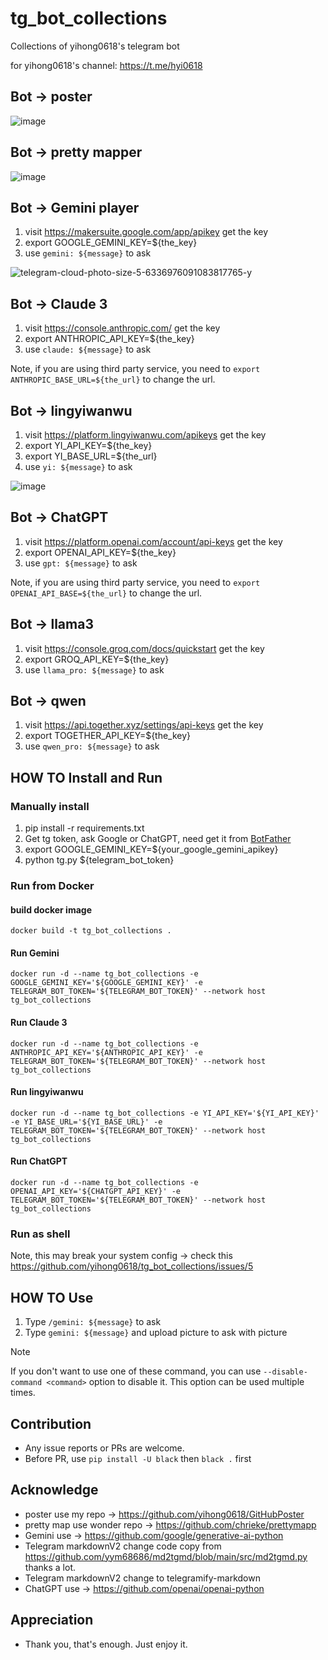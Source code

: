 # tg_bot_collections
Collections of yihong0618's telegram bot

for yihong0618's channel: https://t.me/hyi0618


## Bot -> poster

![image](https://github.com/yihong0618/tg_bot_collections/assets/15976103/6cf6b2c0-9f43-42f4-ba5f-be768ea27fd1)

## Bot -> pretty mapper

![image](https://github.com/yihong0618/tg_bot_collections/assets/15976103/29848d22-5289-4953-8ab0-4e84c16f79e3)


## Bot -> Gemini player

1. visit https://makersuite.google.com/app/apikey get the key
2. export GOOGLE_GEMINI_KEY=${the_key}
3. use `gemini: ${message}` to ask

![telegram-cloud-photo-size-5-6336976091083817765-y](https://github.com/yihong0618/tg_bot_collections/assets/15976103/683a9c22-6f64-4a51-93e6-5e36218e1668)


## Bot -> Claude 3

1. visit https://console.anthropic.com/ get the key
2. export ANTHROPIC_API_KEY=${the_key}
3. use `claude: ${message}` to ask

Note, if you are using third party service, you need to `export ANTHROPIC_BASE_URL=${the_url}` to change the url.


## Bot -> lingyiwanwu

1. visit https://platform.lingyiwanwu.com/apikeys get the key
2. export YI_API_KEY=${the_key}
3. export YI_BASE_URL=${the_url}
3. use `yi: ${message}` to ask

![image](https://github.com/yihong0618/tg_bot_collections/assets/15976103/11d96dde-447b-4b7e-886d-c3564e27b0d6)


## Bot -> ChatGPT

1. visit https://platform.openai.com/account/api-keys get the key
2. export OPENAI_API_KEY=${the_key}
3. use `gpt: ${message}` to ask

Note, if you are using third party service, you need to `export OPENAI_API_BASE=${the_url}` to change the url.

## Bot -> llama3

1. visit https://console.groq.com/docs/quickstart get the key
2. export GROQ_API_KEY=${the_key}
3. use `llama_pro: ${message}` to ask

## Bot -> qwen

1. visit https://api.together.xyz/settings/api-keys get the key
2. export TOGETHER_API_KEY=${the_key}
3. use `qwen_pro: ${message}` to ask


## HOW TO Install and Run

### Manually install 
1. pip install -r requirements.txt
2. Get tg token, ask Google or ChatGPT, need get it from [BotFather](https://t.me/BotFather)
3. export GOOGLE_GEMINI_KEY=${your_google_gemini_apikey}
4. python tg.py ${telegram_bot_token}

### Run from Docker
#### build docker image
`docker build -t tg_bot_collections .`
#### Run Gemini
`docker run -d --name tg_bot_collections -e GOOGLE_GEMINI_KEY='${GOOGLE_GEMINI_KEY}' -e TELEGRAM_BOT_TOKEN='${TELEGRAM_BOT_TOKEN}' --network host tg_bot_collections`
#### Run Claude 3
`docker run -d --name tg_bot_collections -e ANTHROPIC_API_KEY='${ANTHROPIC_API_KEY}' -e TELEGRAM_BOT_TOKEN='${TELEGRAM_BOT_TOKEN}' --network host tg_bot_collections`
#### Run lingyiwanwu
`docker run -d --name tg_bot_collections -e YI_API_KEY='${YI_API_KEY}' -e YI_BASE_URL='${YI_BASE_URL}' -e TELEGRAM_BOT_TOKEN='${TELEGRAM_BOT_TOKEN}' --network host tg_bot_collections`
#### Run ChatGPT
`docker run -d --name tg_bot_collections -e OPENAI_API_KEY='${CHATGPT_API_KEY}' -e TELEGRAM_BOT_TOKEN='${TELEGRAM_BOT_TOKEN}' --network host tg_bot_collections`

### Run as shell

Note, this may break your system config -> check this https://github.com/yihong0618/tg_bot_collections/issues/5


## HOW TO Use

1. Type `/gemini: ${message}` to ask
2. Type `gemini: ${message}` and upload picture to ask with picture

> [!Note]
> If you don't want to use one of these command, you can use `--disable-command <command>` option to disable it. This option can be used multiple times.


## Contribution

- Any issue reports or PRs are welcome.
- Before PR, use `pip install -U black` then `black .` first

## Acknowledge

- poster use my repo -> https://github.com/yihong0618/GitHubPoster
- pretty map use wonder repo -> https://github.com/chrieke/prettymapp
- Gemini use -> https://github.com/google/generative-ai-python
- Telegram markdownV2 change code copy from https://github.com/yym68686/md2tgmd/blob/main/src/md2tgmd.py thanks a lot.
- Telegram markdownV2 change to telegramify-markdown
- ChatGPT use -> https://github.com/openai/openai-python

## Appreciation

- Thank you, that's enough. Just enjoy it.
